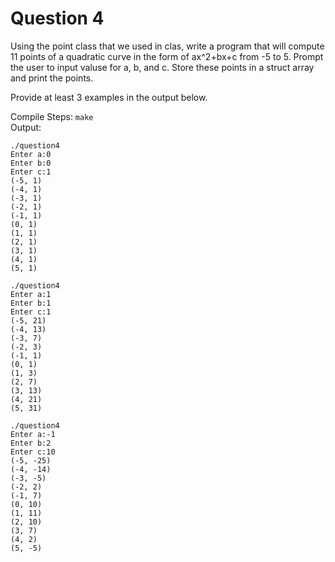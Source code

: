 # Question 4

Using the point class that we used in clas, write a program that will compute 11 points of a quadratic curve in the form of ax^2+bx+c from -5 to 5. Prompt the user to input valuse for a, b, and c. Store these points in a struct array and print the points.

Provide at least 3 examples in the output below.

Compile Steps:
`make`  
Output:
```
./question4
Enter a:0
Enter b:0
Enter c:1
(-5, 1)
(-4, 1)
(-3, 1)
(-2, 1)
(-1, 1)
(0, 1)
(1, 1)
(2, 1)
(3, 1)
(4, 1)
(5, 1)

./question4 
Enter a:1
Enter b:1
Enter c:1
(-5, 21)
(-4, 13)
(-3, 7)
(-2, 3)
(-1, 1)
(0, 1)
(1, 3)
(2, 7)
(3, 13)
(4, 21)
(5, 31)

./question4
Enter a:-1
Enter b:2
Enter c:10
(-5, -25)
(-4, -14)
(-3, -5)
(-2, 2)
(-1, 7)
(0, 10)
(1, 11)
(2, 10)
(3, 7)
(4, 2)
(5, -5)
```
